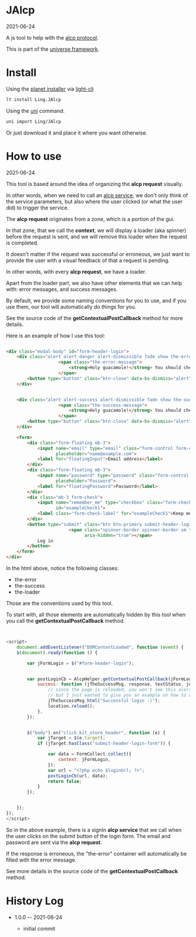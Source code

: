 JAlcp
===========
2021-06-24

A js tool to help with the [alcp protocol](https://github.com/lingtalfi/Light_AjaxHandler/blob/master/doc/pages/alcp-response.md).

This is part of the [universe framework](https://github.com/karayabin/universe-snapshot).


Install
==========

Using the [planet installer](https://github.com/lingtalfi/Light_PlanetInstaller)
via [light-cli](https://github.com/lingtalfi/Light_Cli)

```bash
lt install Ling.JAlcp
```

Using the [uni](https://github.com/lingtalfi/universe-naive-importer) command.

```bash
uni import Ling/JAlcp
```

Or just download it and place it where you want otherwise.






How to use
==========
2021-06-24

This tool is based around the idea of organizing the **alcp request** visually.

In other words, when we need to call
an [alcp service](https://github.com/lingtalfi/TheBar/blob/master/discussions/alcp-service.md), we don't only think of
the service parameters, but also where the user clicked (or what the user did) to trigger the service.

The **alcp request** originates from a zone, which is a portion of the gui.

In that zone, that we call the **context**, we will display a loader (aka spinner) before the request is sent, and we
will remove this loader when the request is completed.

It doesn't matter if the request was successful or erroneous, we just want to provide the user with a visual feedback of
that a request is pending.

In other words, with every **alcp request**, we have a loader.

Apart from the loader part, we also have other elements that we can help with: error messages, and success messages.

By default, we provide some naming conventions for you to use, and if you use them, our tool will automatically do
things for you.

See the source code of the **getContextualPostCallback** method for more details.

Here is an example of how I use this tool:

```html

<div class="modal-body" id="form-header-login">
    <div class="alert alert-danger alert-dismissible fade show the-error" role="alert">
                    <span class="the-error-message">
                        <strong>Holy guacamole!</strong> You should check in on some of those fields below.
                    </span>
        <button type="button" class="btn-close" data-bs-dismiss="alert" aria-label="Close"></button>
    </div>


    <div class="alert alert-success alert-dismissible fade show the-success" role="alert">
                    <span class="the-success-message">
                        <strong>Holy guacamole!</strong> You should check in on some of those fields below.
                    </span>
        <button type="button" class="btn-close" data-bs-dismiss="alert" aria-label="Close"></button>
    </div>

    <form>
        <div class="form-floating mb-3">
            <input name="email" type="email" class="form-control form-collect" id="floatingInput"
                   placeholder="name@example.com">
            <label for="floatingInput">Email address</label>
        </div>
        <div class="form-floating mb-3">
            <input name="password" type="password" class="form-control form-collect" id="floatingPassword"
                   placeholder="Password">
            <label for="floatingPassword">Password</label>
        </div>
        <div class="mb-3 form-check">
            <input name="remember_me" type="checkbox" class="form-check-input form-collect"
                   id="exampleCheck1">
            <label class="form-check-label" for="exampleCheck1">Keep me signed in until I log out</label>
        </div>
        <button type="submit" class="btn btn-primary submit-header-login-form">
                        <span class="spinner-border spinner-border-sm the-loader" role="status"
                              aria-hidden="true"></span>
            Log in
        </button>
    </form>
</div>
```


In the html above, notice the following classes:

- the-error
- the-success
- the-loader


Those are the conventions used by this tool.

To start with, all those elements are automatically hidden by this tool when you call the **getContextualPostCallback** method.




```js


<script>
    document.addEventListener("DOMContentLoaded", function (event) {
    $(document).ready(function () {

        var jFormLogin = $("#form-header-login");


        var postLoginCb = AlcpHelper.getContextualPostCallback(jFormLogin, {
            success: function (jTheSuccessMsg, response, textStatus, jqXHR) {
                // since the page is reloaded, you won't see this alert more than a fraction of second, 
                // but I just wanted to give you an example on how to use jTheSuccessMsg.
                jTheSuccessMsg.html("Successful login :)");
                location.reload();
            },
        });


        $("body").on("click.kit_store_header", function (e) {
            var jTarget = $(e.target);
            if (jTarget.hasClass("submit-header-login-form")) {

                var data = FormCollect.collect({
                    context: jFormLogin,
                });
                var url = "<?php echo $loginUrl; ?>";
                postLoginCb(url, data);
                return false;
            }
        });


    });
});
</script>

```

So in the above example, there is a signIn **alcp service** that we call when the user clicks on the submit button of the
login form. The email and password are sent via the **alcp request**.

If the response is erroneous, the "the-error" container will automatically be filled with the error message.

See more details in the source code of the **getContextualPostCallback** method.



History Log
=============

- 1.0.0 -- 2021-06-24

    - initial commit